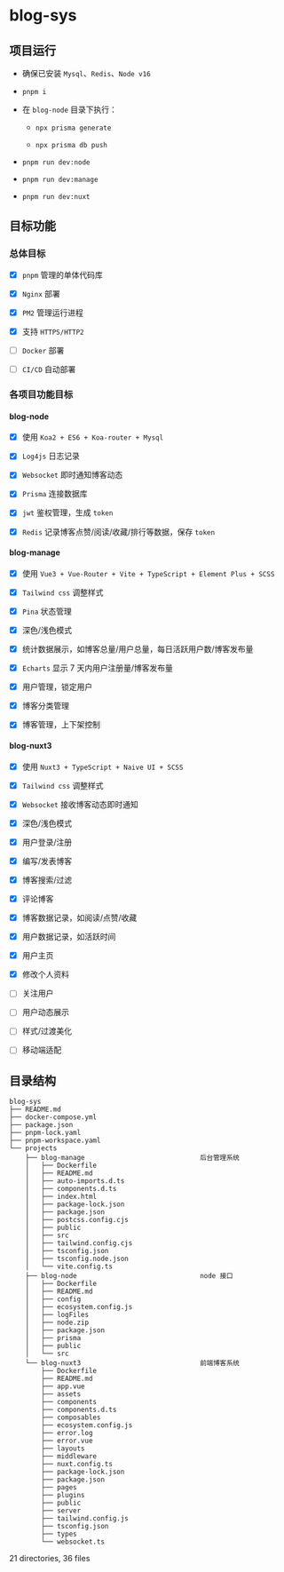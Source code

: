 # blog-sys

## 项目运行

- 确保已安装 `Mysql`、`Redis`、`Node v16`

- `pnpm i`

- 在 `blog-node` 目录下执行：

  - `npx prisma generate`

  - `npx prisma db push`

- `pnpm run dev:node`

- `pnpm run dev:manage`

- `pnpm run dev:nuxt`

## 目标功能

### 总体目标

- [x] `pnpm` 管理的单体代码库

- [x] `Nginx` 部署

- [x] `PM2` 管理运行进程

- [x] 支持 `HTTPS/HTTP2`

- [ ] `Docker` 部署

- [ ] `CI/CD` 自动部署

### 各项目功能目标

#### blog-node

- [x] 使用 `Koa2 + ES6 + Koa-router + Mysql`

- [x] `Log4js` 日志记录

- [x] `Websocket` 即时通知博客动态

- [x] `Prisma` 连接数据库

- [x] `jwt` 鉴权管理，生成 `token`

- [x] `Redis` 记录博客点赞/阅读/收藏/排行等数据，保存 `token`

#### blog-manage

- [x] 使用 `Vue3 + Vue-Router + Vite + TypeScript + Element Plus + SCSS`

- [x] `Tailwind css` 调整样式

- [x] `Pina` 状态管理

- [x] 深色/浅色模式

- [x] 统计数据展示，如博客总量/用户总量，每日活跃用户数/博客发布量

- [x] `Echarts` 显示 7 天内用户注册量/博客发布量

- [x] 用户管理，锁定用户

- [x] 博客分类管理

- [x] 博客管理，上下架控制

#### blog-nuxt3

- [x] 使用 `Nuxt3 + TypeScript + Naive UI + SCSS`

- [x] `Tailwind css` 调整样式

- [x] `Websocket` 接收博客动态即时通知

- [x] 深色/浅色模式

- [x] 用户登录/注册

- [x] 编写/发表博客

- [x] 博客搜索/过滤

- [x] 评论博客

- [x] 博客数据记录，如阅读/点赞/收藏

- [x] 用户数据记录，如活跃时间

- [x] 用户主页

- [x] 修改个人资料

- [ ] 关注用户

- [ ] 用户动态展示

- [ ] 样式/过渡美化

- [ ] 移动端适配

## 目录结构

```
blog-sys
├── README.md
├── docker-compose.yml
├── package.json
├── pnpm-lock.yaml
├── pnpm-workspace.yaml
└── projects
    ├── blog-manage                             后台管理系统
    │   ├── Dockerfile
    │   ├── README.md
    │   ├── auto-imports.d.ts
    │   ├── components.d.ts
    │   ├── index.html
    │   ├── package-lock.json
    │   ├── package.json
    │   ├── postcss.config.cjs
    │   ├── public
    │   ├── src
    │   ├── tailwind.config.cjs
    │   ├── tsconfig.json
    │   ├── tsconfig.node.json
    │   └── vite.config.ts
    ├── blog-node                               node 接口
    │   ├── Dockerfile
    │   ├── README.md
    │   ├── config
    │   ├── ecosystem.config.js
    │   ├── logFiles
    │   ├── node.zip
    │   ├── package.json
    │   ├── prisma
    │   ├── public
    │   └── src
    └── blog-nuxt3                              前端博客系统
        ├── Dockerfile
        ├── README.md
        ├── app.vue
        ├── assets
        ├── components
        ├── components.d.ts
        ├── composables
        ├── ecosystem.config.js
        ├── error.log
        ├── error.vue
        ├── layouts
        ├── middleware
        ├── nuxt.config.ts
        ├── package-lock.json
        ├── package.json
        ├── pages
        ├── plugins
        ├── public
        ├── server
        ├── tailwind.config.js
        ├── tsconfig.json
        ├── types
        └── websocket.ts
```

21 directories, 36 files
